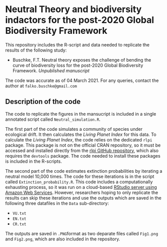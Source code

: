 # Neutral Theory and biodiversity indactors for the post-2020 Global Biodiversity Framework

This repository includes the R-script and data needed to replicate the results of the following study:

* Buschke, F.T. Neutral theory exposes the challenge of bending the curve of biodiversity loss for the post-2020 Global Biodiversity Framework. *Unpublished manuscript*

The code was accurate as of 04 March 2021. For any queries, contact the author at `falko.buschke@gmail.com`

## Description of the code

The code to replicate the figures in the mansucript is included in a single annotated script called `Neutral_simulation.R`.

The first part of the code simulates a community of species under ecological drift. It then calculates the *Living Planet Index* for this data. To calculate the *Living Planet Index*, the code relies on the dedicated `rlpi` package. This package is not on the official CRAN repository, so it must be accessed and installed directly from the [rlpi GitHub repository](https://github.com/Zoological-Society-of-London/rlpi), which also requires the `devtools` package. The code needed to install these packages is included in the R-scripts.

The second part of the code estimates extinction probabilities by iterating a neutral model 10,000 times. The code for these iterations is in the script called `Extinction_probability.R`. This code includes a computationally exhausting process, so it was run on a cloud-based [RStudio server using Amazon Web Services](https://www.louisaslett.com/RStudio_AMI/). However, researchers hoping to only replicate the results can skip these iterations and use the outputs which are saved in the following three datafiles in the `Data` sub-directory:

* `VU.txt`
* `EN.txt`
* `CR.txt`

The outputs are saved in `.PNG`format as two deparate files called `Fig1.png` and `Fig2.png`, which are also included in the repository.
